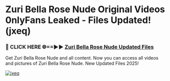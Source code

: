 # Zuri Bella Rose Nude Original Videos 0nlyFans Leaked - Files Updated! (jxeq)

<h3>🔴 CLICK HERE 🌐==►► <a href="https://tinyurl.com/yc6ubb5a" rel="nofollow">Zuri Bella Rose Nude Updated Files</a></h3>

Get Zuri Bella Rose Nude and all content. Now you can access all videos and pictures of Zuri Bella Rose Nude. New Updated Files 2025!

[![jxeq](https://i.imgur.com/7eu0CRL.gif)](https://tinyurl.com/yc6ubb5a)
